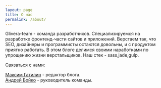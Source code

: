```yaml
---
layout: page
title: О нас
permalink: /about/
---
```


Glivera-team - команда разработчиков. Специализируемся на разработке фронтенд-части сайтов и приложений. Верстаем так, что SEO, дизайнеры и программисты остаются довольны, и с продуктом приятно работать. В этом блоге делимся своими наработками по упрощению жизни верстальщиков. Наш стек - sass,jade,gulp.

Связаться с нами:

<a href="https://twitter.com/gatilin2222" target="_blank">Максим Гатилин</a> - редактор блога.
<br/>
<a href="https://twitter.com/glivera" target="_blank">Андрей Бойко</a> - руководитель команды.
